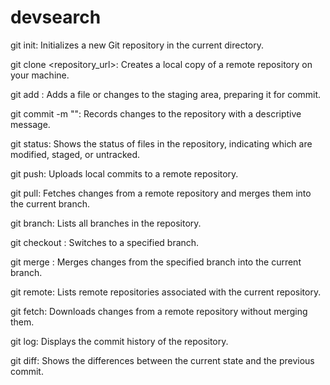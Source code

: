 # devsearch

git init: Initializes a new Git repository in the current directory.

git clone <repository_url>: Creates a local copy of a remote repository on your machine.

git add <file>: Adds a file or changes to the staging area, preparing it for commit.

git commit -m "<message>": Records changes to the repository with a descriptive message.

git status: Shows the status of files in the repository, indicating which are modified, staged, or untracked.

git push: Uploads local commits to a remote repository.

git pull: Fetches changes from a remote repository and merges them into the current branch.

git branch: Lists all branches in the repository.

git checkout <branch>: Switches to a specified branch.

git merge <branch>: Merges changes from the specified branch into the current branch.

git remote: Lists remote repositories associated with the current repository.

git fetch: Downloads changes from a remote repository without merging them.

git log: Displays the commit history of the repository.

git diff: Shows the differences between the current state and the previous commit.
